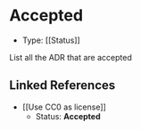 # Accepted

* Type: [[Status]]

List all the ADR that are accepted


## Linked References

* [[Use CC0 as license]]
  * Status: **Accepted**
